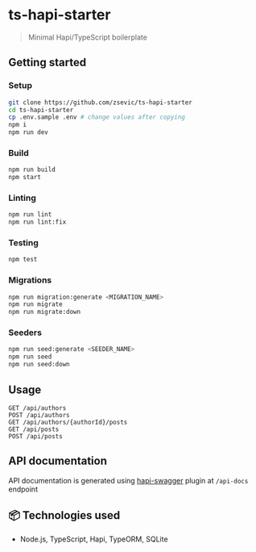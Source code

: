 # ts-hapi-starter
> Minimal Hapi/TypeScript boilerplate

## Getting started

### Setup

```bash
git clone https://github.com/zsevic/ts-hapi-starter
cd ts-hapi-starter
cp .env.sample .env # change values after copying
npm i
npm run dev
```

### Build

```bash
npm run build
npm start
```

### Linting

```bash
npm run lint
npm run lint:fix
```

### Testing

```bash
npm test
```

### Migrations

```bash
npm run migration:generate <MIGRATION_NAME>
npm run migrate
npm run migrate:down
```

### Seeders

```bash
npm run seed:generate <SEEDER_NAME>
npm run seed
npm run seed:down
```

## Usage

```
GET /api/authors
POST /api/authors
GET /api/authors/{authorId}/posts
GET /api/posts
POST /api/posts
```

## API documentation

API documentation is generated using [hapi-swagger](https://www.npmjs.com/package/hapi-swagger) plugin at `/api-docs` endpoint

## :package: Technologies used
* Node.js, TypeScript, Hapi, TypeORM, SQLite